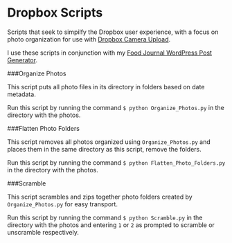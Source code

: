 Dropbox Scripts
===============

Scripts that seek to simpilfy the Dropbox user experience, with a focus on photo organization for 
use with [Dropbox Camera Upload][1].

I use these scripts in conjunction with my [Food Journal WordPress Post Generator][2].

###Organize Photos

This script puts all photo files in its directory in folders based on date metadata.

Run this script by running the command `$ python Organize_Photos.py` in the directory with 
the photos.

###Flatten Photo Folders

This script removes all photos organized using `Organize_Photos.py` and places them in the
same directory as this script, remove the folders.

Run this script by running the command `$ python Flatten_Photo_Folders.py` in the directory with 
the photos.

###Scramble

This script scrambles and zips together photo folders created by `Organize_Photos.py` for easy
transport.

Run this script by running the command `$ python Scramble.py` in the directory with 
the photos and entering `1` or `2` as prompted to scramble or unscramble respectively.


[1]: https://www.dropbox.com/help/289/en
[2]: https://github.com/danrschlosser/FoodJournal/
